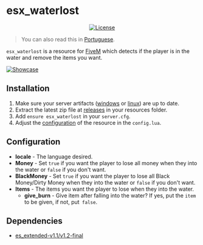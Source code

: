 # esx_waterlost

<p align="center">
  <a href="https://github.com/brouznouf/fivem-mysql-async/blob/master/LICENSE">
    <img src="https://img.shields.io/badge/License-MIT-blue.svg" alt="License">
  </a>
</p>

> You can also read this in [Portuguese](https://github.com/vWernay/esx_perderitens/blob/master/README.ptbr.md).

`esx_waterlost` is a resource for [FiveM](https://fivem.net) which detects if the player is in the water and remove the items you want.

[![Showcase](https://yt-embed.herokuapp.com/embed?v=vCr-2LJdliA)](https://youtu.be/vCr-2LJdliA)

## Installation

1. Make sure your server artifacts ([windows](https://runtime.fivem.net/artifacts/fivem/build_server_windows/master)
   or [linux](https://runtime.fivem.net/artifacts/fivem/build_proot_linux/master)) are up to date.
2. Extract the latest zip file at [releases](https://github.com/vWernay/esx_waterlost/releases) in your resources
   folder.
3. Add `ensure esx_waterlost` in your `server.cfg`.
4. Adjust the [configuration](#configuration) of the resource in the `config.lua`.

## Configuration

* **locale** - The language desired.
* **Money** - Set `true` if you want the player to lose all money when they into the water or `false` if you don't want.
* **BlackMoney** - Set `true` if you want the player to lose all Black Money/Dirty Money when they into the water or `false` if you don't want.
* **Items** - The items you want the player to lose when they into the water.
    * **give_burn** - Give item after falling into the water? If yes, put the `item` to be given, if not, put` false`.

## Dependencies

* [es_extended-v1.1/v1.2-final](https://github.com/esx-framework/es_extended/tree/v1-final)
